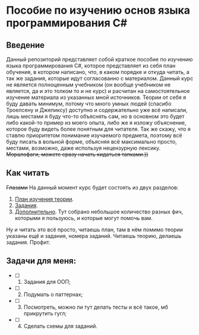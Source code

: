 # Пособие по изучению основ языка программирования C#

## Введение

Данный репозиторий представляет собой краткое пособие по изучению языка программирования C#, которое представляет из себя план обучения, в котором написано, что, в каком порядке и откуда читать, а так же задания, которые идут согласованно с материалом. Данный курс не является полноценным учебником (он вообще учебником не является, да и это толком то и не курс) и расчитан на самостоятельное изучение материала из указанных мной источников. Теории от себя я буду давать минимум, потому что много умных людей (спасибо Троелсену и Джепиксу) доступно и содержательно уже всё написали, лишь местами я буду что-то объяснять сам, но в основном это будет либо какой-то пример из моего опыта, либо же я изложу объяснение, которое буду видеть более понятным для читателя. Так же скажу, что я ставлю приоритетом понимание изучаемого предмета, поэтому всё буду писать в вольной форме, объясняя всё максимально просто, местами, возможно, даже используя нецензурную лексику. ~~Моралофаги, можете сразу начать кидаться тапками.))~~ 

## Как читать

~~Глазами~~ На данный момент курс будет состоять из двух разделов:
1. [План изучения теории](https://github.com/ArtemGB/Csharp-Learning-Course/blob/master/%D0%9F%D0%BB%D0%B0%D0%BD%20%D0%B8%D0%B7%D1%83%D1%87%D0%B5%D0%BD%D0%B8%D1%8F%20%D1%82%D0%B5%D0%BE%D1%80%D0%B8%D0%B8.md).
2. [Задания](https://github.com/ArtemGB/Csharp-Learning-Course/blob/master/%D0%97%D0%B0%D0%B4%D0%B0%D0%BD%D0%B8%D1%8F.md).
3. [Дополнительно](https://github.com/ArtemGB/Csharp-Learning-Course/blob/master/%D0%94%D0%BE%D0%BF%D0%BE%D0%BB%D0%BD%D0%B8%D1%82%D0%B5%D0%BB%D1%8C%D0%BD%D0%BE.md). Тут собрано небольшое количество разных фич, которыми я пользуюсь, и которые могут помочь вам.

Ну и читать это всё просто, читаешь план, там в нём помимо теории указаны ещё и задания, номера заданий. Читаешь теорию, делаешь задания. Профит.

## Задачи для меня:

- [ ] 1. Задания для ООП;
- [ ] 2. Подумать о паттернах;
- [ ] 3. Посмотреть, можно ли тут делать тесты и всё такое, мб прикрутить гугл;
- [ ] 4. Сделать схемы для заданий.
